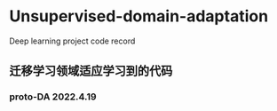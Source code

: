 # Unsupervised-domain-adaptation
Deep learning project code record
## 迁移学习领域适应学习到的代码
### proto-DA  2022.4.19

